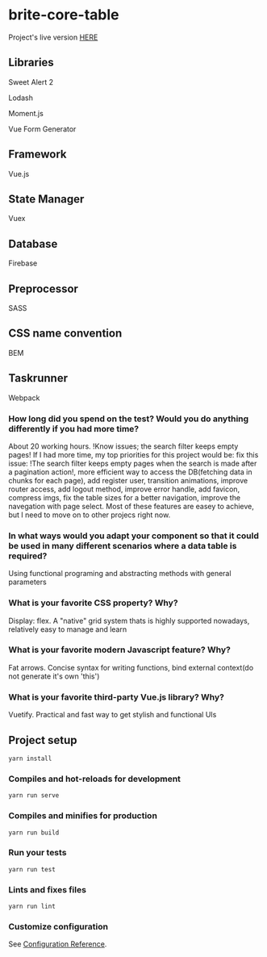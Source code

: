 # brite-core-table

Project's live version [HERE](https://uncle-scrooge-payroll.surge.sh)

## Libraries
Sweet Alert 2

Lodash

Moment.js

Vue Form Generator

## Framework
Vue.js

## State Manager
Vuex

## Database
Firebase

## Preprocessor
SASS

## CSS name convention
BEM

## Taskrunner
Webpack

### How long did you spend on the test? Would you do anything differently if you had more time?
About 20 working hours. !Know issues; the search filter keeps empty pages! If I had more time, my top priorities for this project would be: fix this issue: !The search filter keeps empty pages when the search is made after a pagination action!, more efficient way to access the DB(fetching data in chunks for each page), add register user, transition animations, improve router access, add logout method, improve error handle, add favicon, compress imgs, fix the table sizes for a better navigation, improve the navegation with page select. Most of these features are easey to achieve, but I need to move on to other projecs right now.  

### In what ways would you adapt your component so that it could be used in many different scenarios where a data table is required?
Using functional programing and abstracting methods with general parameters

### What is your favorite CSS property? Why?
Display: flex. A "native" grid system thats is highly supported nowadays, relatively easy to manage and learn

### What is your favorite modern Javascript feature? Why?
Fat arrows. Concise syntax for writing functions, bind external context(do not generate it's own 'this')

### What is your favorite third-party Vue.js library? Why?
Vuetify. Practical and fast way to get stylish and functional UIs 

## Project setup
```
yarn install
```

### Compiles and hot-reloads for development
```
yarn run serve
```

### Compiles and minifies for production
```
yarn run build
```

### Run your tests
```
yarn run test
```

### Lints and fixes files
```
yarn run lint
```

### Customize configuration
See [Configuration Reference](https://cli.vuejs.org/config/).
